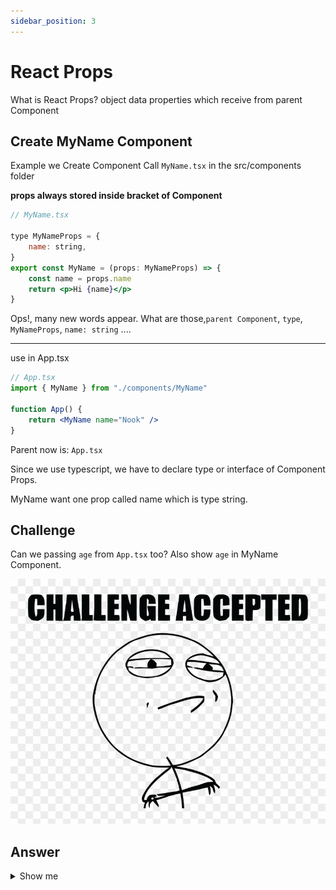 ```yaml
---
sidebar_position: 3
---
```


# React Props

What is React Props? object data properties which receive from parent Component

## Create MyName Component

Example we Create Component Call `MyName.tsx` in the src/components folder

**props always stored inside bracket of Component**

```jsx
// MyName.tsx

type MyNameProps = {
	name: string,
}
export const MyName = (props: MyNameProps) => {
	const name = props.name
	return <p>Hi {name}</p>
}
```

Ops!, many new words appear. What are those,`parent Component`, `type`, `MyNameProps`, `name: string` ....

---

use in App.tsx

```jsx
// App.tsx
import { MyName } from "./components/MyName"

function App() {
	return <MyName name="Nook" />
}
```

Parent now is: `App.tsx`

Since we use typescript, we have to declare type or interface of Component Props.

MyName want one prop called name which is type string.

## Challenge

Can we passing `age` from `App.tsx` too?
Also show `age` in MyName Component.

![challenge-accepted](./img/challenge_accepted.png)

## Answer

<details>
  <summary>Show me</summary>
  
  ![lie-png](./img/lie_png.jpg)

    ```jsx

// MyName.tsx
type MyNameProps = {
name: string;
age: number;
};

    export const MyName = (props: MyNameProps) => {
    const name = props.name;
    const age = props.age;
    return (
        <p>
        Hi {name} I am {age} years old.
        </p>
    );
    };
    ```

---

    ```jsx
    // App.tsx
        import './App.css';
        import { MyName } from './components/MyName';

        function App() {
            return <MyName name="Nook" age={30} />;
        }
    ```
    `name="Nook"` will be string but our age property is number so we passing `age` with **curly bracket** instead

</details>

